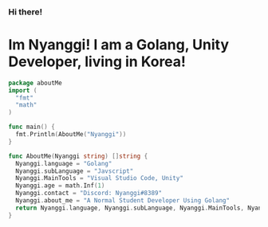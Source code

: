 ### Hi there!
# Im Nyanggi! I am a Golang, Unity Developer, living in Korea!
<!--
- 🔭 I’m currently working on ...
- 🌱 I’m currently learning ...
- 👯 I’m looking to collaborate on ...
- 🤔 I’m looking for help with ...
- 💬 Ask me about ...
- 📫 How to reach me: ...
- 😄 Pronouns: ...
- ⚡ Fun fact: ...
-->

```go
package aboutMe
import (
  "fmt"
  "math"
)

func main() {
  fmt.Println(AboutMe("Nyanggi"))
}  

func AboutMe(Nyanggi string) []string {  
  Nyanggi.language = "Golang"
  Nyanggi.subLanguage = "Javscript"
  Nyanggi.MainTools = "Visual Studio Code, Unity"
  Nyanggi.age = math.Inf(1)
  Nyanggi.contact = "Discord: Nyanggi#8389"
  Nyanggi.about_me = "A Normal Student Developer Using Golang"
  return Nyanggi.language, Nyanggi.subLanguage, Nyanggi.MainTools, Nyanggi.age, Nyanggi.contact, Nyanggi.about_me
}
```
